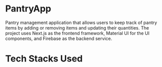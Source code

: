 # PantryApp
 Pantry management application that allows users to keep track of pantry items by adding or removing items and updating their quantities. The project uses Next.js as the frontend framework, Material UI for the UI components, and Firebase as the backend service.

# Tech Stacks Used
